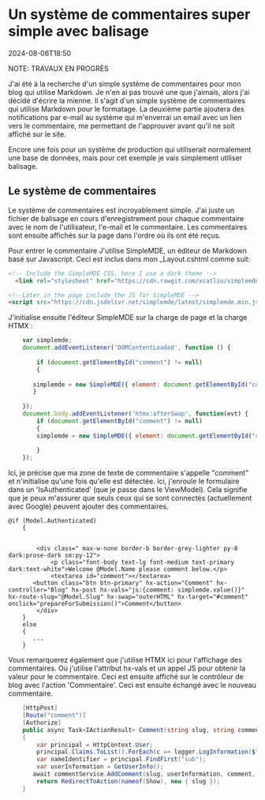 # Un système de commentaires super simple avec balisage

<!--category-- ASP.NET, Markdown -->
<datetime class="hidden">2024-08-06T18:50</datetime>

NOTE: TRAVAUX EN PROGRÈS

J'ai été à la recherche d'un simple système de commentaires pour mon blog qui utilise Markdown. Je n'en ai pas trouvé une que j'aimais, alors j'ai décidé d'écrire la mienne. Il s'agit d'un simple système de commentaires qui utilise Markdown pour le formatage. La deuxième partie ajoutera des notifications par e-mail au système qui m'enverrai un email avec un lien vers le commentaire, me permettant de l'approuver avant qu'il ne soit affiché sur le site.

Encore une fois pour un système de production qui utiliserait normalement une base de données, mais pour cet exemple je vais simplement utiliser balisage.

## Le système de commentaires

Le système de commentaires est incroyablement simple. J'ai juste un fichier de balisage en cours d'enregistrement pour chaque commentaire avec le nom de l'utilisateur, l'e-mail et le commentaire. Les commentaires sont ensuite affichés sur la page dans l'ordre où ils ont été reçus.

Pour entrer le commentaire J'utilise SimpleMDE, un éditeur de Markdown basé sur Javascript.
Ceci est inclus dans mon _Layout.cshtml comme suit:

```html
<!-- Include the SimpleMDE CSS, here I use a dark theme -->
  <link rel="stylesheet" href="https://cdn.rawgit.com/xcatliu/simplemde-theme-dark/master/dist/simplemde-theme-dark.min.css">

<!--Later in the page include the JS for SimpleMDE -->
<script src="https://cdn.jsdelivr.net/simplemde/latest/simplemde.min.js"></script>

```

J'initialise ensuite l'éditeur SimpleMDE sur la charge de page et la charge HTMX :

```javascript
    var simplemde;
    document.addEventListener('DOMContentLoaded', function () {
    
        if (document.getElementById("comment") != null)
        {
        
       simplemde = new SimpleMDE({ element: document.getElementById("comment") });
       }
        
    });
    document.body.addEventListener('htmx:afterSwap', function(evt) {
        if (document.getElementById("comment") != null)
        {
        simplemde = new SimpleMDE({ element: document.getElementById("comment") });
        
        }
    });
```

Ici, je précise que ma zone de texte de commentaire s'appelle "comment" et n'initialise qu'une fois qu'elle est détectée. Ici, j'enroule le formulaire dans un 'IsAuthenticated' (que je passe dans le ViewModel). Cela signifie que je peux m'assurer que seuls ceux qui se sont connectés (actuellement avec Google) peuvent ajouter des commentaires.

```razor
@if (Model.Authenticated)
    {
        
  
        <div class=" max-w-none border-b border-grey-lighter py-8 dark:prose-dark sm:py-12">
            <p class="font-body text-lg font-medium text-primary dark:text-white">Welcome @Model.Name please comment below.</p>
            <textarea id="comment"></textarea>
       <button class="btn btn-primary" hx-action="Comment" hx-controller="Blog" hx-post hx-vals="js:{comment: simplemde.value()}" hx-route-slug="@Model.Slug" hx-swap="outerHTML" hx-target="#comment" onclick="prepareForSubmission()">Comment</button>
        </div>
    }
    else
    {
       ...
    }
```

Vous remarquerez également que j'utilise HTMX ici pour l'affichage des commentaires. Où j'utilise l'attribut hx-vals et un appel JS pour obtenir la valeur pour le commentaire. Ceci est ensuite affiché sur le contrôleur de blog avec l'action 'Commentaire'. Ceci est ensuite échangé avec le nouveau commentaire.

```csharp
    [HttpPost]
    [Route("comment")]
    [Authorize]
    public async Task<IActionResult> Comment(string slug, string comment)
    {
        var principal = HttpContext.User;
        principal.Claims.ToList().ForEach(c => logger.LogInformation($"{c.Type} : {c.Value}"));
        var nameIdentifier = principal.FindFirst("sub");
        var userInformation = GetUserInfo();
       await commentService.AddComment(slug, userInformation, comment, nameIdentifier.Value);
        return RedirectToAction(nameof(Show), new { slug });
    }

```